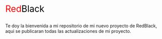 <p style="font-size: 2em;"><span style="color:red">Red</span><span style="color:black">Black</span></p>

Te doy la bienvenida a mi repositorio de mi nuevo proyecto de RedBlack, aqui se publicaran todas las actualizaciones de mi proyecto.
